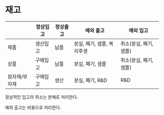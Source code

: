 # 재고

|               | 정상입고 | 정상출고 | 예외 출고                  | 예외 입고              |
| ------------- | -------- | -------- | -------------------------- | ---------------------- |
| 제품          | 생산입고 | 납품     | 분실, 폐기, 샘플, 복리후생 | 취소(분실, 폐기, 샘플) |
| 상품          | 구매입고 | 납품     | 분실, 폐기, 샘플           | 취소(분실, 폐기, 샘플) |
| 원자재/부자재 | 구매입고 | 생산     | 분실, 폐기, R&D            | R&D                    |

정상적인 입고의 취소는 분해로 처리한다.

예외 출고는 비용으로 처리한다.